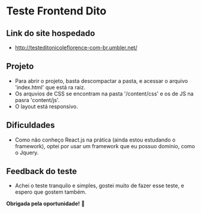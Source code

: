 # Teste Frontend Dito


## Link do site hospedado

- http://testeditonicoleflorence-com-br.umbler.net/

## Projeto

- Para abrir o projeto, basta descompactar a pasta, e acessar o arquivo 'index.html' que está ra raiz.
- Os arquvios de CSS se encontram na pasta '/content/css' e os de JS na pasra 'content/js'.
- O layout está responsivo.

## Dificuldades

- Como não conheço React.js na prática (ainda estou estudando o framework), optei por usar um framework que eu possuo domínio, como o Jquery.

## Feedback do teste

- Achei o teste tranquilo e simples, gostei muito de fazer esse teste, e espero que gostem também.

**Obrigada pela oportunidade!** 🚀
